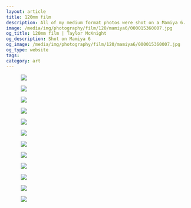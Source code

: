 ```yaml
---
layout: article
title: 120mm film
description: All of my medium format photos were shot on a Mamiya 6.
image: /media/img/photography/film/120/mamiya6/000015360007.jpg
og_title: 120mm film | Taylor McKnight
og_description: Shot on Mamiya 6
og_image: /media/img/photography/film/120/mamiya6/000015360007.jpg
og_type: website
tags: 
category: art
---
```


<figure class="medium-figure">
	<img src="{{ site.github.url }}/media/img/photography/film/120/mamiya6/000015360007.jpg">
</figure>

<figure class="medium-figure">
	<img src="{{ site.github.url }}/media/img/photography/film/120/mamiya6/000034030008.jpg">
</figure>

<figure class="medium-figure">
	<img src="{{ site.github.url }}/media/img/photography/film/120/mamiya6/000084100005.jpg">
</figure>

<figure class="medium-figure">
	<img src="{{ site.github.url }}/media/img/photography/film/120/mamiya6/000034030003.jpg">
</figure>

<figure class="medium-figure">
	<img src="{{ site.github.url }}/media/img/photography/film/120/mamiya6/000084090003.jpg">
</figure>

<figure class="medium-figure">
	<img src="{{ site.github.url }}/media/img/photography/film/120/mamiya6/000088640004.jpg">
</figure>

<figure class="medium-figure">
	<img src="{{ site.github.url }}/media/img/photography/film/120/mamiya6/000088610006.jpg">
</figure>

<figure class="medium-figure">
	<img src="{{ site.github.url }}/media/img/photography/film/120/mamiya6/000088610011.jpg">
</figure>

<figure class="medium-figure">
	<img src="{{ site.github.url }}/media/img/photography/film/120/mamiya6/000088610012.jpg">
</figure>

<figure class="medium-figure">
	<img src="{{ site.github.url }}/media/img/photography/film/120/mamiya6/000088650004.jpg">
</figure>

<figure class="medium-figure">
	<img src="{{ site.github.url }}/media/img/photography/film/120/mamiya6/000015360007.jpg">
</figure>

<figure class="medium-figure">
	<img src="{{ site.github.url }}/media/img/photography/film/120/mamiya6/000015360012.jpg">
</figure>